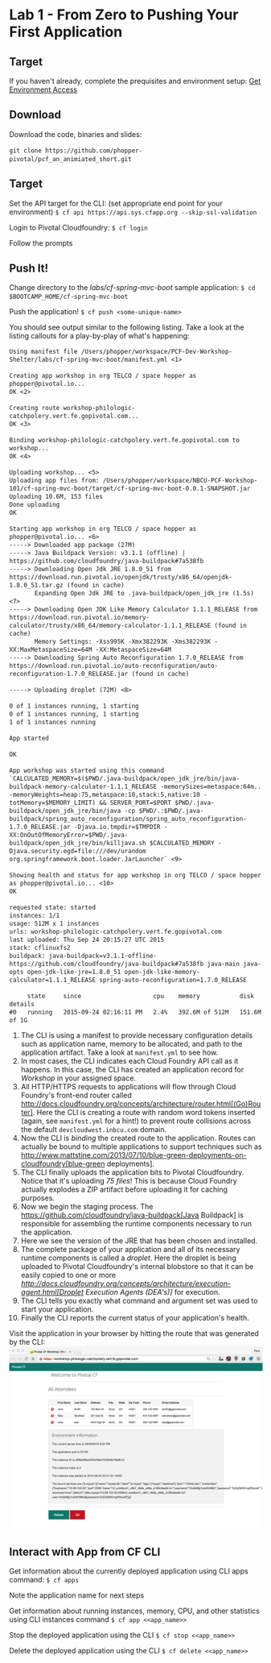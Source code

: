 # Lab 1 - From Zero to Pushing Your First Application

## Target

If you haven't already, complete the prequisites and environment setup: [Get Environment Access](../../labaccess.adoc)

## Download
Download the code, binaries and slides:

`git clone https://github.com/phopper-pivotal/pcf_an_animiated_short.git`

## Target
Set the API target for the CLI: (set appropriate end point for your environment)
`$ cf api https://api.sys.cfapp.org --skip-ssl-validation`

Login to Pivotal Cloudfoundry:
`$ cf login`

Follow the prompts

## Push It!

Change directory to the _labs/cf-spring-mvc-boot_ sample application:
`$ cd $BOOTCAMP_HOME/cf-spring-mvc-boot`

Push the application!
`$ cf push <some-unique-name>`

You should see output similar to the following listing. Take a look at the listing callouts for a play-by-play of what's happening:
~~~~
Using manifest file /Users/phopper/workspace/PCF-Dev-Workshop-Shelter/labs/cf-spring-mvc-boot/manifest.yml <1>

Creating app workshop in org TELCO / space hopper as phopper@pivotal.io...
OK <2>

Creating route workshop-philologic-catchpolery.vert.fe.gopivotal.com...
OK <3>

Binding workshop-philologic-catchpolery.vert.fe.gopivotal.com to workshop...
OK <4>

Uploading workshop... <5>
Uploading app files from: /Users/phopper/workspace/NBCU-PCF-Workshop-101/cf-spring-mvc-boot/target/cf-spring-mvc-boot-0.0.1-SNAPSHOT.jar
Uploading 10.6M, 153 files
Done uploading               
OK

Starting app workshop in org TELCO / space hopper as phopper@pivotal.io... <6>
-----> Downloaded app package (27M)
-----> Java Buildpack Version: v3.1.1 (offline) | https://github.com/cloudfoundry/java-buildpack#7a538fb
-----> Downloading Open Jdk JRE 1.8.0_51 from https://download.run.pivotal.io/openjdk/trusty/x86_64/openjdk-1.8.0_51.tar.gz (found in cache)
       Expanding Open Jdk JRE to .java-buildpack/open_jdk_jre (1.5s) <7>
-----> Downloading Open JDK Like Memory Calculator 1.1.1_RELEASE from https://download.run.pivotal.io/memory-calculator/trusty/x86_64/memory-calculator-1.1.1_RELEASE (found in cache)
       Memory Settings: -Xss995K -Xmx382293K -Xms382293K -XX:MaxMetaspaceSize=64M -XX:MetaspaceSize=64M
-----> Downloading Spring Auto Reconfiguration 1.7.0_RELEASE from https://download.run.pivotal.io/auto-reconfiguration/auto-reconfiguration-1.7.0_RELEASE.jar (found in cache)

-----> Uploading droplet (72M) <8>

0 of 1 instances running, 1 starting
0 of 1 instances running, 1 starting
1 of 1 instances running

App started

OK

App workshop was started using this command `CALCULATED_MEMORY=$($PWD/.java-buildpack/open_jdk_jre/bin/java-buildpack-memory-calculator-1.1.1_RELEASE -memorySizes=metaspace:64m.. -memoryWeights=heap:75,metaspace:10,stack:5,native:10 -totMemory=$MEMORY_LIMIT) && SERVER_PORT=$PORT $PWD/.java-buildpack/open_jdk_jre/bin/java -cp $PWD/.:$PWD/.java-buildpack/spring_auto_reconfiguration/spring_auto_reconfiguration-1.7.0_RELEASE.jar -Djava.io.tmpdir=$TMPDIR -XX:OnOutOfMemoryError=$PWD/.java-buildpack/open_jdk_jre/bin/killjava.sh $CALCULATED_MEMORY -Djava.security.egd=file:///dev/urandom org.springframework.boot.loader.JarLauncher` <9>

Showing health and status for app workshop in org TELCO / space hopper as phopper@pivotal.io... <10>
OK

requested state: started
instances: 1/1
usage: 512M x 1 instances
urls: workshop-philologic-catchpolery.vert.fe.gopivotal.com
last uploaded: Thu Sep 24 20:15:27 UTC 2015
stack: cflinuxfs2
buildpack: java-buildpack=v3.1.1-offline-https://github.com/cloudfoundry/java-buildpack#7a538fb java-main java-opts open-jdk-like-jre=1.8.0_51 open-jdk-like-memory-calculator=1.1.1_RELEASE spring-auto-reconfiguration=1.7.0_RELEASE

     state     since                    cpu    memory           disk           details   
#0   running   2015-09-24 02:16:11 PM   2.4%   392.6M of 512M   151.6M of 1G 
~~~~
1. The CLI is using a manifest to provide necessary configuration details such as application name, memory to be allocated, and path to the application artifact.
Take a look at `manifest.yml` to see how.
2. In most cases, the CLI indicates each Cloud Foundry API call as it happens.
In this case, the CLI has created an application record for _Workshop_ in your assigned space.
3. All HTTP/HTTPS requests to applications will flow through Cloud Foundry's front-end router called http://docs.cloudfoundry.org/concepts/architecture/router.html[(Go)Router].
Here the CLI is creating a route with random word tokens inserted (again, see `manifest.yml` for a hint!) to prevent route collisions across the default `devcloudwest.inbcu.com` domain.
4. Now the CLI is _binding_ the created route to the application.
Routes can actually be bound to multiple applications to support techniques such as http://www.mattstine.com/2013/07/10/blue-green-deployments-on-cloudfoundry[blue-green deployments].
5. The CLI finally uploads the application bits to Pivotal Cloudfoundry. Notice that it's uploading _75 files_! This is because Cloud Foundry actually explodes a ZIP artifact before uploading it for caching purposes.
6. Now we begin the staging process. The https://github.com/cloudfoundry/java-buildpack[Java Buildpack] is responsible for assembling the runtime components necessary to run the application.
7. Here we see the version of the JRE that has been chosen and installed.
8. The complete package of your application and all of its necessary runtime components is called a _droplet_.
Here the droplet is being uploaded to Pivotal Cloudfoundry's internal blobstore so that it can be easily copied to one or more _http://docs.cloudfoundry.org/concepts/architecture/execution-agent.html[Droplet Execution Agents (DEA's)]_ for execution.
9. The CLI tells you exactly what command and argument set was used to start your application.
10. Finally the CLI reports the current status of your application's health.

Visit the application in your browser by hitting the route that was generated by the CLI:
![Alt](lab-java.png)

## Interact with App from CF CLI

Get information about the currently deployed application using CLI apps command:
`$ cf apps`

Note the application name for next steps

Get information about running instances, memory, CPU, and other statistics using CLI instances command
`$ cf app <<app_name>>`

Stop the deployed application using the CLI
`$ cf stop <<app_name>>`

Delete the deployed application using the CLI
`$ cf delete <<app_name>>`